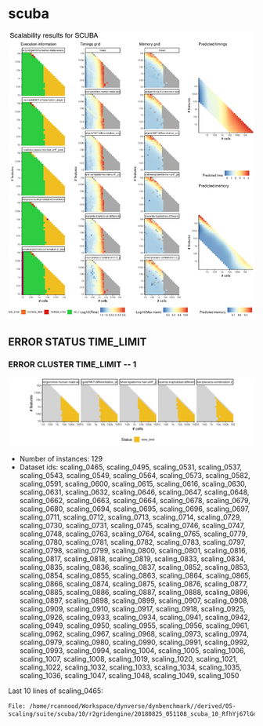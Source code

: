 # scuba
![Overview](scuba.png)

## ERROR STATUS TIME_LIMIT

### ERROR CLUSTER TIME_LIMIT -- 1
![Cluster plot](error_class_plots/scuba_time_limit_1.png)

 * Number of instances: 129
 * Dataset ids: scaling_0465, scaling_0495, scaling_0531, scaling_0537, scaling_0543, scaling_0549, scaling_0564, scaling_0573, scaling_0582, scaling_0591, scaling_0600, scaling_0615, scaling_0616, scaling_0630, scaling_0631, scaling_0632, scaling_0646, scaling_0647, scaling_0648, scaling_0662, scaling_0663, scaling_0664, scaling_0678, scaling_0679, scaling_0680, scaling_0694, scaling_0695, scaling_0696, scaling_0697, scaling_0711, scaling_0712, scaling_0713, scaling_0714, scaling_0729, scaling_0730, scaling_0731, scaling_0745, scaling_0746, scaling_0747, scaling_0748, scaling_0763, scaling_0764, scaling_0765, scaling_0779, scaling_0780, scaling_0781, scaling_0782, scaling_0783, scaling_0797, scaling_0798, scaling_0799, scaling_0800, scaling_0801, scaling_0816, scaling_0817, scaling_0818, scaling_0819, scaling_0833, scaling_0834, scaling_0835, scaling_0836, scaling_0837, scaling_0852, scaling_0853, scaling_0854, scaling_0855, scaling_0863, scaling_0864, scaling_0865, scaling_0866, scaling_0874, scaling_0875, scaling_0876, scaling_0877, scaling_0885, scaling_0886, scaling_0887, scaling_0888, scaling_0896, scaling_0897, scaling_0898, scaling_0899, scaling_0907, scaling_0908, scaling_0909, scaling_0910, scaling_0917, scaling_0918, scaling_0925, scaling_0926, scaling_0933, scaling_0934, scaling_0941, scaling_0942, scaling_0949, scaling_0950, scaling_0955, scaling_0956, scaling_0961, scaling_0962, scaling_0967, scaling_0968, scaling_0973, scaling_0974, scaling_0979, scaling_0980, scaling_0990, scaling_0991, scaling_0992, scaling_0993, scaling_0994, scaling_1004, scaling_1005, scaling_1006, scaling_1007, scaling_1008, scaling_1019, scaling_1020, scaling_1021, scaling_1022, scaling_1032, scaling_1033, scaling_1034, scaling_1035, scaling_1036, scaling_1047, scaling_1048, scaling_1049, scaling_1050

Last 10 lines of scaling_0465:
```
File: /home/rcannood/Workspace/dynverse/dynbenchmark//derived/05-scaling/suite/scuba/10/r2gridengine/20180825_051108_scuba_10_RfhYj67lGn/log/log.465.e.txt
```


